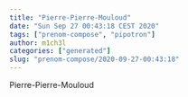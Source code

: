 ```yaml
---
title: "Pierre-Pierre-Mouloud"
date: "Sun Sep 27 00:43:18 CEST 2020"
tags: ["prenom-compose", "pipotron"]
author: m1ch3l
categories: ["generated"]
slug: "prenom-compose/2020-09-27-00:43:18"
---
```


Pierre-Pierre-Mouloud
